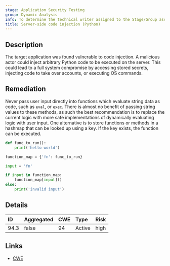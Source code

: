 ```yaml
---
stage: Application Security Testing
group: Dynamic Analysis
info: To determine the technical writer assigned to the Stage/Group associated with this page, see https://handbook.gitlab.com/handbook/product/ux/technical-writing/#assignments
title: Server-side code injection (Python)
---
```


## Description

The target application was found vulnerable to code injection. A malicious actor could inject arbitrary
Python code to be executed on the server. This could lead to a full system compromise by accessing
stored secrets, injecting code to take over accounts, or executing OS commands.

## Remediation

Never pass user input directly into functions which evaluate string data as code, such as `eval`,
or `exec`. There is almost no benefit of passing string values to these methods, as such the best
recommendation is to replace the current logic with more safe implementations of dynamically evaluating
logic with user input. One alternative is to store functions or methods in a hashmap that can be looked
up using a key. If the key exists, the function can be executed.

```python
def func_to_run():
    print('hello world')

function_map = {'fn': func_to_run}

input = 'fn'

if input in function_map:
    function_map[input]()
else:
    print('invalid input')
```

## Details

| ID | Aggregated | CWE | Type | Risk |
|:---|:-----------|:----|:-----|:-----|
| 94.3 | false | 94 | Active | high |

## Links

- [CWE](https://cwe.mitre.org/data/definitions/94.html)
